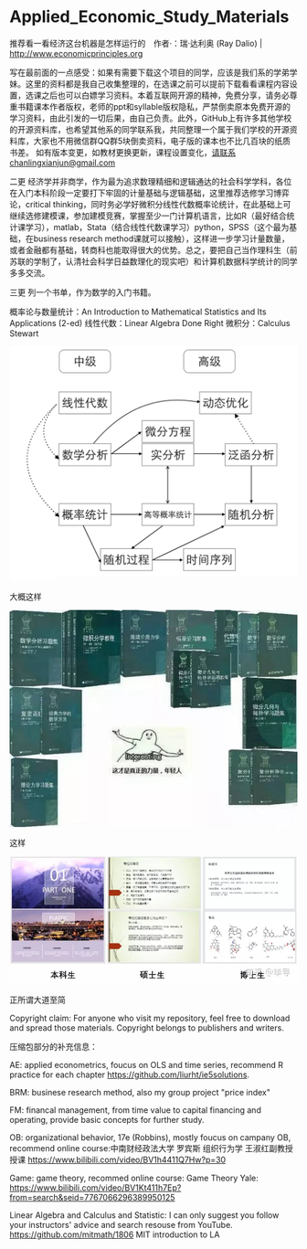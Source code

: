 # Applied_Economic_Study_Materials
推荐看一看经济这台机器是怎样运行的　作者·：瑞·达利奥 (Ray Dalio)
| http://www.economicprinciples.org 


写在最前面的一点感受：如果有需要下载这个项目的同学，应该是我们系的学弟学妹。这里的资料都是我自己收集整理的，在选课之前可以提前下载看看课程内容设置，选课之后也可以白嫖学习资料。本着互联网开源的精神，免费分享，请务必尊重书籍课本作者版权，老师的ppt和syllable版权隐私，严禁倒卖原本免费开源的学习资料，由此引发的一切后果，由自己负责。此外，GitHub上有许多其他学校的开源资料库，也希望其他系的同学联系我，共同整理一个属于我们学校的开源资料库，大家也不用微信群QQ群5块倒卖资料，电子版的课本也不比几百块的纸质书差。
如有版本变更，如教材更换更新，课程设置变化，请联系chanlingxianjun@gmail.com

二更
经济学并非商学，作为最为追求数理精细和逻辑通达的社会科学学科，各位在入门本科阶段一定要打下牢固的计量基础与逻辑基础，这里推荐选修学习博弈论，critical thinking，同时务必学好微积分线性代数概率论统计，在此基础上可继续选修建模课，参加建模竞赛，掌握至少一门计算机语言，比如R（最好结合统计课学习），matlab，Stata（结合线性代数课学习）python，SPSS（这个最为基础，在business research method课就可以接触），这样进一步学习计量数量，或者金融都有基础，转商科也能取得很大的优势。总之，要把自己当作理科生（前苏联的学制了，认清社会科学日益数理化的现实吧）和计算机数据科学统计的同学多多交流。

三更
列一个书单，作为数学的入门书籍。

概率论与数量统计：An Introduction to Mathematical Statistics and Its Applications (2-ed)
线性代数：Linear Algebra Done Right
微积分：Calculus Stewart 

![image](https://github.com/ChanlingXianjun/Awesome_UIC_DBM_Applied_Economic_Study_Materials/blob/main/IMG/mathmap.jpg)

大概这样

![image](https://github.com/ChanlingXianjun/Awesome_UIC_DBM_Applied_Economic_Study_Materials/blob/main/IMG/mathpower.jpg)

这样

![image](https://github.com/ChanlingXianjun/Awesome_UIC_DBM_Applied_Economic_Study_Materials/blob/main/IMG/ppt.jpg)

正所谓大道至简

Copyright claim: For anyone who visit my repository, feel free to download and spread those materials. Copyright belongs to publishers and writers. 

压缩包部分的补充信息：

AE: applied econometrics, foucus on OLS and time series, recommend R practice for each chapter https://github.com/liurht/ie5solutions.

BRM: businese research method, also my group project "price index"

FM: financal management, from time value to capital financing and operating, provide basic concepts for further study.

OB: organizational behavior, 17e (Robbins), mostly foucus on campany OB, 
recommend online course:中南财经政法大学 罗宾斯 组织行为学 王淑红副教授授课 https://www.bilibili.com/video/BV1h4411Q7Hw?p=30 

Game: game theory, recommed online course: Game Theory Yale: https://www.bilibili.com/video/BV1Kt411h7Ep?from=search&seid=7767066296389950125

Linear Algebra and Calculus and Statistic: I can only suggest you follow your instructors' advice and search resouse from YouTube.
https://github.com/mitmath/1806 MIT introduction to LA


